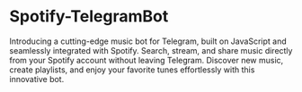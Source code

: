 # Spotify-TelegramBot
Introducing a cutting-edge music bot for Telegram, built on JavaScript and seamlessly integrated with Spotify. Search, stream, and share music directly from your Spotify account without leaving Telegram. Discover new music, create playlists, and enjoy your favorite tunes effortlessly with this innovative bot.
